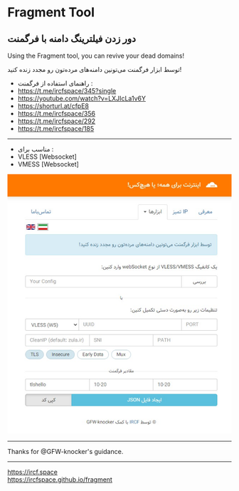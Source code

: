 # Fragment Tool
## دور زدن فیلترینگ دامنه با فرگمنت

Using the Fragment tool, you can revive your dead domains!

توسط ابزار فرگمنت می‌تونین دامنه‌های مرده‌تون رو مجدد زنده کنید!

* راهنمای استفاده از فرگمنت :
* https://t.me/ircfspace/345?single
* https://youtube.com/watch?v=LXJIcLa1v6Y
* https://shorturl.at/cfpE8
* https://t.me/ircfspace/356
* https://t.me/ircfspace/292
* https://t.me/ircfspace/185
--------


* مناسب برای :
* VLESS [Websocket]
* VMESS [Websocket]

![screenshot.png](screenshot.png)

-----
Thanks for @GFW-knocker's guidance.

-----

https://ircf.space \
https://ircfspace.github.io/fragment